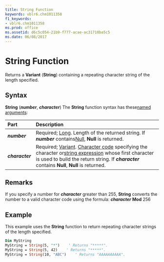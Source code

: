 ```yaml
---
title: String Function
keywords: vblr6.chm1011358
f1_keywords:
- vblr6.chm1011358
ms.prod: office
ms.assetid: d6c5c054-21b9-f777-acae-ac31710ba5c5
ms.date: 06/08/2017
---
```



# String Function



Returns a  **Variant** (**String**) containing a repeating character string of the length specified.

## Syntax

**String** (**_number_**, **_character_**)
The  **String** function syntax has these[named arguments](../../Glossary/vbe-glossary.md#named-argument):


|**Part**|**Description**|
|:-----|:-----|
|**_number_**|Required; [Long](../../Glossary/vbe-glossary.md). Length of the returned string. If  **_number_** contains[Null](../../Glossary/vbe-glossary.md#null),  **Null** is returned.|
|**_character_**|Required; [Variant](../../Glossary/vbe-glossary.md). [Character code](../../Glossary/vbe-glossary.md#character-code) specifying the character or[string expression](../../Glossary/vbe-glossary.md#string-expression) whose first character is used to build the return string. If **_character_** contains **Null**, **Null** is returned.|

## Remarks

If you specify a number for  **_character_** greater than 255, **String** converts the number to a valid character code using the formula:
 **_character_** **Mod** 256

## Example

This example uses the  **String** function to return repeating character strings of the length specified.


```vb
Dim MyString
MyString = String(5, "*")    ' Returns "*****".
MyString = String(5, 42)    ' Returns "*****".
MyString = String(10, "ABC")    ' Returns "AAAAAAAAAA".


```


